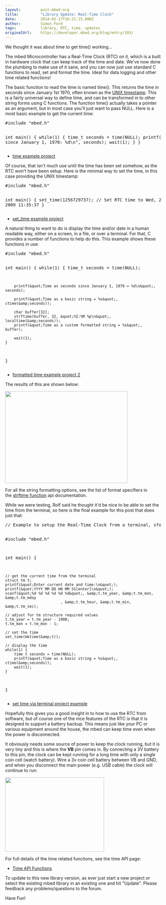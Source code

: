 ```yaml
---
layout:         post-mbed-org
title:          "Library Update: Real-Time Clock"
date:           2014-02-17T16:21:15.000Z
author:         Simon Ford
tags:           library, RTC, time, updates
originalUrl:    https://developer.mbed.org/blog/entry/103/
---
```


<p>We thought it was about time to get time() working...</p>
<p>The mbed Microcontroller has a Real-Time Clock (RTC) on it, which is a
  built in hardware clock that can keep track of the time and date. We&apos;ve
  now done the plumbing to make use of it sane, and you can now just use
  standard C functions to read, set and format the time. Ideal for data logging
  and other time related functions!</p>
<p>The basic function to read the time is named time(). This returns the
  time in seconds since January 1st 1970, often known as the <a href="http://en.wikipedia.org/wiki/Unix_time">UNIX timestamp</a>.
  This is a fairly universal way to define time, and can be transformed in
  to other string forms using C functions. The function time() actually takes
  a pointer as an argument, but in most case you&apos;ll just want to pass
  NULL. Here is a most basic example to get the current time:</p>
<pre>#include &quot;mbed.h&quot;

int main() {
    while(1) {
        time_t seconds = time(NULL);
        printf(&quot;Seconds since January 1, 1970: %d\n&quot;, seconds);
        wait(1);
    }
}</pre>

<ul>
  <li><a href="/users/simon/published/9f83debd199f193afa6ef1899a179386/time_example.zip">time example project</a>
  </li>
</ul>
<p>Of course, that isn&apos;t much use until the time has been set somehow,
  as the RTC won&apos;t have been setup. Here is the minimal way to set the
  time, in this case providing the UNIX timestamp:</p>
<pre>#include &quot;mbed.h&quot;

int main() {
    set_time(1256729737);  // Set RTC time to Wed, 28 Oct 2009 11:35:37
}</pre>

<ul>
  <li><a href="/users/simon/published/e75334ef020edf2c65db34904ab77177/set_time_example.zip">set_time example project</a>
  </li>
</ul>
<p>A natural thing to want to do is display the time and/or date in a human
  readable way, either on a screen, in a file, or over a terminal. For that,
  C provides a number of functions to help do this. This example shows these
  functions in use:</p>
<pre>#include &quot;mbed.h&quot;

int main() {
    while(1) {
        time_t seconds = time(NULL);

        printf(&quot;Time as seconds since January 1, 1970 = %d\n&quot;, seconds);

        printf(&quot;Time as a basic string = %s&quot;, ctime(&amp;seconds));

        char buffer[32];
        strftime(buffer, 32, &quot;%I:%M %p\n&quot;, localtime(&amp;seconds));
        printf(&quot;Time as a custom formatted string = %s&quot;, buffer);

        wait(1);
    }
}
</pre>

<ul>
  <li><a href="/users/simon/published/a6025c53b25b0c6fbca86d13ff812ad0/time_example2.zip">formatted time example project 2</a>
  </li>
</ul>
<p>The results of this are shown below:</p>
<p>
  <img alt="" height="296" src="https://developer.mbed.org/media/uploads/simon/396x296xtime.png.pagespeed.ic.A-xYnLIZsO.png"
  width="396">
</p>
<p>For all the string formatting options, see the list of format specifiers
  in the&#xA0;<a href="/projects/libraries/api/mbed/trunk/rtc_time#strftime">strftime function</a> api
  documentation.</p>
<p>While we were testing, Rolf said he thought it&apos;d be nice to be able
  to set the time from the terminal, so here is the final example for this
  post that does just that:</p>
<pre>// Example to setup the Real-Time Clock from a terminal, sford

#include &quot;mbed.h&quot;

int main() {

    // get the current time from the terminal
    struct tm t;
    printf(&quot;Enter current date and time:\n&quot;);
    printf(&quot;YYYY MM DD HH MM SS[enter]\n&quot;);    
    scanf(&quot;%d %d %d %d %d %d&quot;, &amp;t.tm_year, &amp;t.tm_mon, &amp;t.tm_mday
                             , &amp;t.tm_hour, &amp;t.tm_min, &amp;t.tm_sec);

    // adjust for tm structure required values
    t.tm_year = t.tm_year - 1900;
    t.tm_mon = t.tm_mon - 1;
    
    // set the time
    set_time(mktime(&amp;t));
        
    // display the time
    while(1) {    
        time_t seconds = time(NULL);
        printf(&quot;Time as a basic string = %s&quot;, ctime(&amp;seconds));
        wait(1);
    }
}
</pre>

<ul>
  <li> <a href="/users/simon/published/76821e304d9989193d7687c22d9195c6/set_time_example2.zip">set time via terminal project example</a>
  </li>
</ul>
<p>Hopefully this gives you a good insight in to how to use the RTC from
  software, but of course one of the nice features of the RTC is that it
  is designed to support a battery backup. This means just like your PC or
  various equipment around the house, the mbed can keep time even when the
  power is disconnected.</p>
<p>It obviously needs some source of power to keep the clock running, but
  it is very tiny and this is where the <strong>VB</strong> pin comes in. By
  connecting a 3V battery to this pin, the clock can be kept running for
  a long time with only a single coin cell (watch battery). Wire a 3v coin
  cell battery between VB and GND, and when you disconnect the main power
  (e.g. USB cable) the clock will continue to run:</p>
<p>
  <img alt="" height="240" src="https://developer.mbed.org/media/uploads/simon/320x240xvb.jpg.pagespeed.ic._Yjp0TyO0H.jpg"
  width="320">
</p>
<p>For full details of the time related functions, see the time API page:</p>
<ul>
  <li><a href="/projects/libraries/api/mbed/trunk/rtc_time">Time API Functions</a> 
  </li>
</ul>
<p>To update to this new library version, as ever just start a new project
  or select the existing mbed library in an existing one and hit &quot;Update&quot;.
  Please feedback any problems/questions to the forum.</p>
<p>Have Fun!</p>
